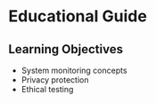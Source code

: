 # Educational Guide

## Learning Objectives
- System monitoring concepts
- Privacy protection
- Ethical testing